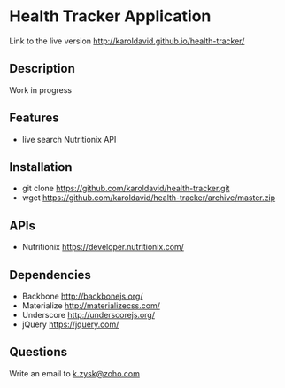 # Health Tracker Application

Link to the live version http://karoldavid.github.io/health-tracker/

## Description

Work in progress

## Features

* live search Nutritionix API

## Installation

* git clone https://github.com/karoldavid/health-tracker.git
* wget https://github.com/karoldavid/health-tracker/archive/master.zip

## APIs

* Nutritionix https://developer.nutritionix.com/

## Dependencies

* Backbone http://backbonejs.org/
* Materialize http://materializecss.com/
* Underscore http://underscorejs.org/
* jQuery https://jquery.com/

## Questions

Write an email to k.zysk@zoho.com
